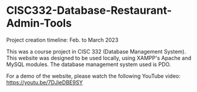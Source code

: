 # CISC332-Database-Restaurant-Admin-Tools

Project creation timeline: Feb. to March 2023

This was a course project in CISC 332 (Database Management System). This website was designed to be used locally, using XAMPP's Apache and MySQL modules. The database management system used is PDO.

For a demo of the website, please watch the following YouTube video: https://youtu.be/7DJieDBE9SY
